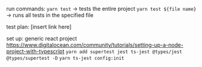 run commands:
`yarn test` -> tests the entire project
`yarn test ${file name}` -> runs all tests in the specified file

test plan:
[insert link here]

set up:
generic react project https://www.digitalocean.com/community/tutorials/setting-up-a-node-project-with-typescript
`yarn add supertest jest ts-jest @types/jest @types/supertest -D`
`yarn ts-jest config:init`